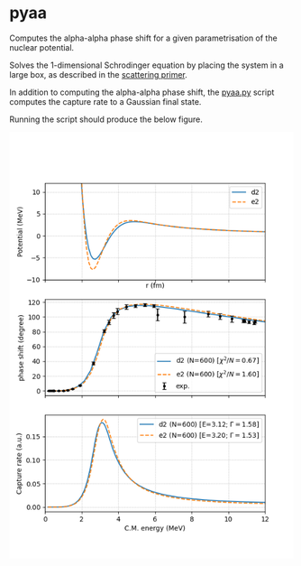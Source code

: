 # pyaa

Computes the alpha-alpha phase shift for a given parametrisation of the nuclear potential.

Solves the 1-dimensional Schrodinger equation by placing the system in a large box, as described in the [scattering primer](docs/scattering_primer.pdf).

In addition to computing the alpha-alpha phase shift, the [pyaa.py](pyaa.py) script computes the capture rate to a Gaussian final state. 

Running the script should produce the below figure.

![Alpha-alpha scattering](output.png)



